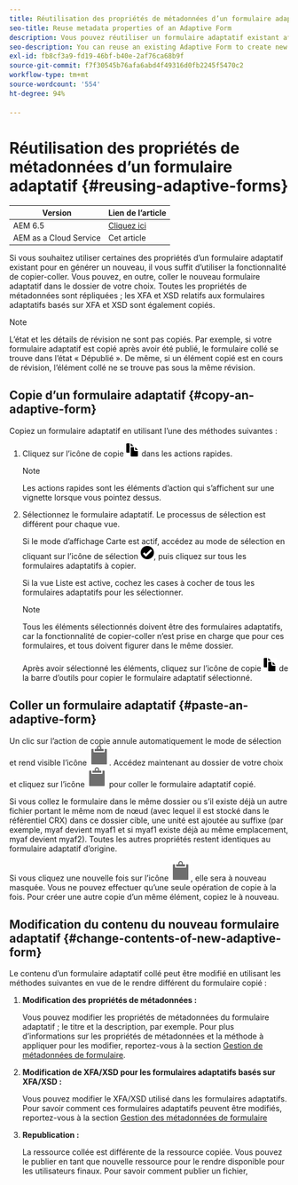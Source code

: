 ```yaml
---
title: Réutilisation des propriétés de métadonnées d’un formulaire adaptatif
seo-title: Reuse metadata properties of an Adaptive Form
description: Vous pouvez réutiliser un formulaire adaptatif existant afin d’en créer de nouveaux.
seo-description: You can reuse an existing Adaptive Form to create new Adaptive Forms.
exl-id: fb8cf3a9-fd19-46bf-b40e-2af76ca68b9f
source-git-commit: f7f30545b76afa6abd4f49316d0fb2245f5470c2
workflow-type: tm+mt
source-wordcount: '554'
ht-degree: 94%

---
```


# Réutilisation des propriétés de métadonnées d’un formulaire adaptatif {#reusing-adaptive-forms}

| Version | Lien de l’article |
| -------- | ---------------------------- |
| AEM 6.5 | [Cliquez ici](https://experienceleague.adobe.com/docs/experience-manager-65/forms/adaptive-forms-basic-authoring/reusing-adaptive-forms.html) |
| AEM as a Cloud Service | Cet article |

Si vous souhaitez utiliser certaines des propriétés d’un formulaire adaptatif existant pour en générer un nouveau, il vous suffit d’utiliser la fonctionnalité de copier-coller. Vous pouvez, en outre, coller le nouveau formulaire adaptatif dans le dossier de votre choix. Toutes les propriétés de métadonnées sont répliquées ; les XFA et XSD relatifs aux formulaires adaptatifs basés sur XFA et XSD sont également copiés.

>[!NOTE]
>
>L’état et les détails de révision ne sont pas copiés. Par exemple, si votre formulaire adaptatif est copié après avoir été publié, le formulaire collé se trouve dans l’état « Dépublié ». De même, si un élément copié est en cours de révision, l’élément collé ne se trouve pas sous la même révision.

## Copie d’un formulaire adaptatif {#copy-an-adaptive-form}

Copiez un formulaire adaptatif en utilisant l’une des méthodes suivantes :

1. Cliquez sur l’icône de copie ![aem6forms_copy](assets/aem6forms_copy.png) dans les actions rapides.

   >[!NOTE]
   >
   >Les actions rapides sont les éléments d’action qui s’affichent sur une vignette lorsque vous pointez dessus.

1. Sélectionnez le formulaire adaptatif. Le processus de sélection est différent pour chaque vue.

   Si le mode d’affichage Carte est actif, accédez au mode de sélection en cliquant sur l’icône de sélection ![aem6forms_check-circle](assets/aem6forms_check-circle.png), puis cliquez sur tous les formulaires adaptatifs à copier.

   Si la vue Liste est active, cochez les cases à cocher de tous les formulaires adaptatifs pour les sélectionner.

   >[!NOTE]
   >
   >Tous les éléments sélectionnés doivent être des formulaires adaptatifs, car la fonctionnalité de copier-coller n’est prise en charge que pour ces formulaires, et tous doivent figurer dans le même dossier.

   Après avoir sélectionné les éléments, cliquez sur l’icône de copie ![aem6forms_copy](assets/aem6forms_copy.png) de la barre d’outils pour copier le formulaire adaptatif sélectionné.

## Coller un formulaire adaptatif {#paste-an-adaptive-form}

Un clic sur l’action de copie annule automatiquement le mode de sélection et rend visible l’icône ![Coller](assets/Smock_Paste_18_N.svg). Accédez maintenant au dossier de votre choix et cliquez sur l’icône ![Coller](assets/Smock_Paste_18_N.svg) pour coller le formulaire adaptatif copié.

Si vous collez le formulaire dans le même dossier ou s’il existe déjà un autre fichier portant le même nom de nœud (avec lequel il est stocké dans le référentiel CRX) dans ce dossier cible, une unité est ajoutée au suffixe (par exemple, myaf devient myaf1 et si myaf1 existe déjà au même emplacement, myaf devient myaf2). Toutes les autres propriétés restent identiques au formulaire adaptatif d’origine.

Si vous cliquez une nouvelle fois sur l’icône ![Coller](assets/Smock_Paste_18_N.svg), elle sera à nouveau masquée. Vous ne pouvez effectuer qu’une seule opération de copie à la fois. Pour créer une autre copie d’un même élément, copiez le à nouveau.

## Modification du contenu du nouveau formulaire adaptatif {#change-contents-of-new-adaptive-form}

Le contenu d’un formulaire adaptatif collé peut être modifié en utilisant les méthodes suivantes en vue de le rendre différent du formulaire copié :

1. **Modification des propriétés de métadonnées :**

   Vous pouvez modifier les propriétés de métadonnées du formulaire adaptatif ; le titre et la description, par exemple. Pour plus d’informations sur les propriétés de métadonnées et la méthode à appliquer pour les modifier, reportez-vous à la section [Gestion de métadonnées de formulaire](manage-form-metadata.md).

1. **Modification de XFA/XSD pour les formulaires adaptatifs basés sur XFA/XSD :**

   Vous pouvez modifier le XFA/XSD utilisé dans les formulaires adaptatifs. Pour savoir comment ces formulaires adaptatifs peuvent être modifiés, reportez-vous à la section [Gestion des métadonnées de formulaire](manage-form-metadata.md)

1. **Republication :**

   La ressource collée est différente de la ressource copiée. Vous pouvez le publier en tant que nouvelle ressource pour le rendre disponible pour les utilisateurs finaux. Pour savoir comment publier un fichier, <!-- see [Publishing and unpublishing forms](publishing-unpublishing-forms.md) -->
